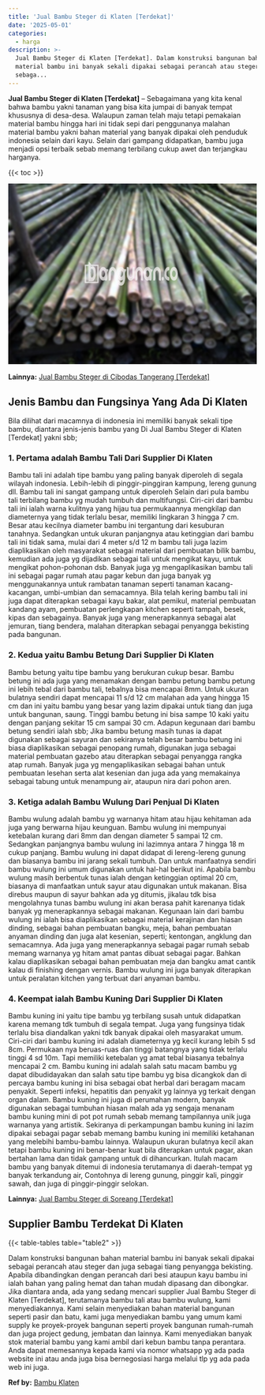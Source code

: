 ```yaml
---
title: 'Jual Bambu Steger di Klaten [Terdekat]'
date: '2025-05-01'
categories:
  - harga
description: >-
  Jual Bambu Steger di Klaten [Terdekat]. Dalam konstruksi bangunan bahan
  material bambu ini banyak sekali dipakai sebagai perancah atau steger dan juga
  sebaga...
---
```


**Jual Bambu Steger di Klaten \[Terdekat\]** – Sebagaimana yang kita kenal bahwa bambu yakni tanaman yang bisa kita jumpai di banyak tempat khususnya di desa-desa. Walaupun zaman telah maju tetapi pemakaian material bambu hingga hari ini tidak sepi dari penggunanya malahan material bambu yakni bahan material yang banyak dipakai oleh penduduk indonesia selain dari kayu. Selain dari gampang didapatkan, bambu juga menjadi opsi terbaik sebab memang terbilang cukup awet dan terjangkau harganya.

{{< toc >}}

![Jual Bambu Steger di Klaten [Terdekat]](/images/jual-bambu-tali-24.png)

**Lainnya:** [Jual Bambu Steger di Cibodas Tangerang \[Terdekat\]](https://bambu.bangunan.co/jual-bambu-steger-di-cibodas-tangerang-terdekat/)

## Jenis Bambu dan Fungsinya Yang Ada Di Klaten

Bila dilihat dari macamnya di indonesia ini memiliki banyak sekali tipe bambu, diantara jenis-jenis bambu yang Di Jual Bambu Steger di Klaten \[Terdekat\] yakni sbb;

### 1\. Pertama adalah Bambu Tali Dari Supplier Di Klaten

Bambu tali ini adalah tipe bambu yang paling banyak diperoleh di segala wilayah indonesia. Lebih-lebih di pinggir-pinggiran kampung, lereng gunung dll. Bambu tali ini sangat gampang untuk diperoleh Selain dari pula bambu tali terbilang bambu yg mudah tumbuh dan multifungsi. Ciri-ciri dari bambu tali ini ialah warna kulitnya yang hijau tua permukaannya mengkilap dan diameternya yang tidak terlalu besar, memiliki lingkaran 3 hingga 7 cm. Besar atau kecilnya diameter bambu ini tergantung dari kesuburan tanahnya. Sedangkan untuk ukuran panjangnya atau ketinggian dari bambu tali ini tidak sama, mulai dari 4 meter s/d 12 m bambu tali juga lazim diaplikasikan oleh masyarakat sebagai material dari pembuatan bilik bambu, kemudian ada juga yg dijadikan sebagai tali untuk mengikat kayu, untuk mengikat pohon-pohonan dsb. Banyak juga yg mengaplikasikan bambu tali ini sebagai pagar rumah atau pagar kebun dan juga banyak yg menggunakannya untuk rambatan tanaman seperti tanaman kacang-kacangan, umbi-umbian dan semacamnya. Bila telah kering bambu tali ini juga dapat diterapkan sebagai kayu bakar, alat pemikul, material pembuatan kandang ayam, pembuatan perlengkapan kitchen seperti tampah, besek, kipas dan sebagainya. Banyak juga yang menerapkannya sebagai alat jemuran, tiang bendera, malahan diterapkan sebagai penyangga bekisting pada bangunan.

### 2\. Kedua yaitu Bambu Betung Dari Supplier Di Klaten

Bambu betung yaitu tipe bambu yang berukuran cukup besar. Bambu betung ini ada juga yang menamakan dengan bambu petung bambu petung ini lebih tebal dari bambu tali, tebalnya bisa mencapai 8mm. Untuk ukuran bulatnya sendiri dapat mencapai 11 s/d 12 cm malahan ada yang hingga 15 cm dan ini yaitu bambu yang besar yang lazim dipakai untuk tiang dan juga untuk bangunan, saung. Tinggi bambu betung ini bisa sampe 10 kaki yaitu dengan panjang sekitar 15 cm sampai 30 cm. Adapun kegunaan dari bambu betung sendiri ialah sbb; Jika bambu betung masih tunas ia dapat digunakan sebagai sayuran dan sekiranya telah besar bambu betung ini biasa diaplikasikan sebagai penopang rumah, digunakan juga sebagai material pembuatan gazebo atau diterapkan sebagai penyangga rangka atap rumah. Banyak juga yg mengaplikasikan sebagai bahan untuk pembuatan lesehan serta alat kesenian dan juga ada yang memakainya sebagai tabung untuk menampung air, ataupun nira dari pohon aren.

### 3\. Ketiga adalah Bambu Wulung Dari Penjual Di Klaten

Bambu wulung adalah bambu yg warnanya hitam atau hijau kehitaman ada juga yang berwarna hijau keunguan. Bambu wulung ini mempunyai ketebalan kurang dari 8mm dan dengan diameter 5 sampai 12 cm. Sedangkan panjangnya bambu wulung ini lazimnya antara 7 hingga 18 m cukup panjang. Bambu wulung ini dapat didapat di lereng-lereng gunung dan biasanya bambu ini jarang sekali tumbuh. Dan untuk manfaatnya sendiri bambu wulung ini umum digunakan untuk hal-hal berikut ini. Apabila bambu wulung masih berbentuk tunas ialah dengan ketinggian optimal 20 cm, biasanya di manfaatkan untuk sayur atau digunakan untuk makanan. Bisa direbus maupun di sayur bahkan ada yg ditumis, jikalau tdk bisa mengolahnya tunas bambu wulung ini akan berasa pahit karenanya tidak banyak yg menerapkannya sebagai makanan. Kegunaan lain dari bambu wulung ini ialah bisa diaplikasikan sebagai material kerajinan dan hiasan dinding, sebagai bahan pembuatan bangku, meja, bahan pembuatan anyaman dinding dan juga alat kesenian, seperti; kentongan, angklung dan semacamnya. Ada juga yang menerapkannya sebagai pagar rumah sebab memang warnanya yg hitam amat pantas dibuat sebagai pagar. Bahkan kalau diaplikasikan sebagai bahan pembuatan meja dan bangku amat cantik kalau di finishing dengan vernis. Bambu wulung ini juga banyak diterapkan untuk peralatan kitchen yang terbuat dari anyaman bambu.

### 4\. Keempat ialah Bambu Kuning Dari Supplier Di Klaten

Bambu kuning ini yaitu tipe bambu yg terbilang susah untuk didapatkan karena memang tdk tumbuh di segala tempat. Juga yang fungsinya tidak terlalu bisa diandalkan yakni tdk banyak dipakai oleh masyarakat umum. Ciri-ciri dari bambu kuning ini adalah diameternya yg kecil kurang lebih 5 sd 8cm. Permukaan nya beruas-ruas dan tinggi batangnya yang tidak terlalu tinggi 4 sd 10m. Tapi memiliki ketebalan yg amat tebal biasanya tebalnya mencapai 2 cm. Bambu kuning ini adalah salah satu macam bambu yg dapat dibudidayakan dan salah satu tipe bambu yg bisa dicangkok dan di percaya bambu kuning ini bisa sebagai obat herbal dari beragam macam penyakit. Seperti infeksi, hepatitis dan penyakit yg lainnya yg terkait dengan organ dalam. Bambu kuning ini juga di perumahan modern, banyak digunakan sebagai tumbuhan hiasan malah ada yg sengaja menanam bambu kuning mini di pot pot rumah sebab memang tampilannya unik juga warnanya yang artistik. Sekiranya di perkampungan bambu kuning ini lazim dipakai sebagai pagar sebab memang bambu kuning ini memiliki ketahanan yang melebihi bambu-bambu lainnya. Walaupun ukuran bulatnya kecil akan tetapi bambu kuning ini benar-benar kuat bila diterapkan untuk pagar, akan bertahan lama dan tidak gampang untuk di dihancurkan. Itulah macam bambu yang banyak ditemui di indonesia terutamanya di daerah-tempat yg banyak terkandung air, Contohnya di lereng gunung, pinggir kali, pinggir sawah, dan juga di pinggir-pinggir selokan.

**Lainnya:** [Jual Bambu Steger di Soreang \[Terdekat\]](https://bambu.bangunan.co/jual-bambu-steger-di-soreang-terdekat/)

## Supplier Bambu Terdekat Di Klaten

{{< table-tables table="table2" >}}

Dalam konstruksi bangunan bahan material bambu ini banyak sekali dipakai sebagai perancah atau steger dan juga sebagai tiang penyangga bekisting. Apabila dibandingkan dengan perancah dari besi ataupun kayu bambu ini ialah bahan yang paling hemat dan tahan mudah dipasang dan dibongkar. Jika diantara anda, ada yang sedang mencari supplier Jual Bambu Steger di Klaten \[Terdekat\], terutamanya bambu tali atau bambu wulung, kami menyediakannya. Kami selain menyediakan bahan material bangunan seperti pasir dan batu, kami juga menyediakan bambu yang umum kami supply ke proyek-proyek bangunan seperti proyek bangunan rumah-rumah dan juga project gedung, jembatan dan lainnya. Kami menyediakan banyak stok material bambu yang kami ambil dari kebun bambu tanpa perantara. Anda dapat memesannya kepada kami via nomor whatsapp yg ada pada website ini atau anda juga bisa bernegosiasi harga melalui tlp yg ada pada web ini juga.

**Ref by:** [Bambu Klaten](https://id.wikipedia.org/wiki/Bambu)
